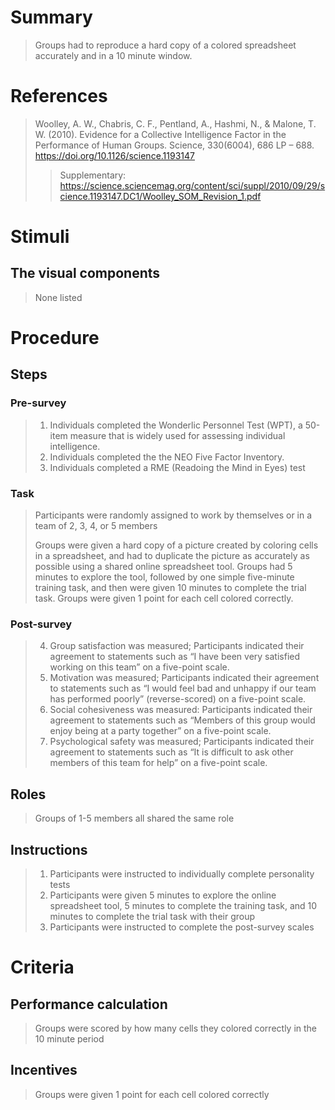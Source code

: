 # Summary
> Groups had to reproduce a hard copy of a colored spreadsheet accurately and in a 10 minute window.

# References
> Woolley, A. W., Chabris, C. F., Pentland, A., Hashmi, N., & Malone, T. W. (2010). Evidence for a Collective Intelligence Factor in the Performance of Human Groups. Science, 330(6004), 686 LP – 688. https://doi.org/10.1126/science.1193147
>> Supplementary: https://science.sciencemag.org/content/sci/suppl/2010/09/29/science.1193147.DC1/Woolley_SOM_Revision_1.pdf

# Stimuli
## The visual components
> None listed

# Procedure
## Steps
### Pre-survey
> 1. Individuals completed the Wonderlic Personnel Test (WPT), a 50-item measure that is widely used for assessing individual intelligence.
> 2. Individuals completed the the NEO Five Factor Inventory. 
> 3. Individuals completed a RME (Readoing the Mind in Eyes) test
### Task
> Participants were randomly assigned to work by themselves or in a team of 2, 3, 4, or 5 members
> 
> Groups were given a hard copy of a picture created by coloring cells in a spreadsheet, and had to duplicate the picture as accurately as possible using a
shared online spreadsheet tool. Groups had 5 minutes to explore the tool, followed by one simple
five-minute training task, and then were given 10 minutes to complete the trial task. Groups were
given 1 point for each cell colored correctly.
### Post-survey
> 4. Group satisfaction was measured; Participants indicated their agreement to statements such as “I have been
very satisfied working on this team” on a five-point scale.
> 5. Motivation was measured; Participants indicated their agreement to statements such as “I would feel bad and
unhappy if our team has performed poorly” (reverse-scored) on a five-point scale.
> 6. Social cohesiveness was measured: Participants indicated their agreement to statements such as “Members of this group would
enjoy being at a party together” on a five-point scale. 
> 7. Psychological safety was measured; Participants indicated their agreement to statements such as “It is difficult to
ask other members of this team for help” on a five-point scale.

## Roles 
> Groups of 1-5 members all shared the same role

## Instructions
> 1. Participants were instructed to individually complete personality tests
> 2. Participants were given 5 minutes to explore the online spreadsheet tool, 5 minutes to complete the training task, and 10 minutes to complete the trial task with their group
> 3. Participants were instructed to complete the post-survey scales
> 
# Criteria
## Performance calculation
> Groups were scored by how many cells they colored correctly in the 10 minute period

## Incentives
> Groups were given 1 point for each cell colored correctly

